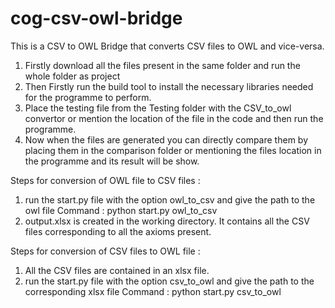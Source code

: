 # cog-csv-owl-bridge
This is a CSV to OWL Bridge that converts CSV files to OWL and vice-versa. 

1. Firstly download all the files present in the same folder and run the whole folder as project
2. Then Firstly run the build tool to install the necessary libraries needed for the programme to perform.
3. Place the testing file from the Testing folder with the CSV_to_owl convertor or mention the location of the file in the code and then run the programme.
4. Now when the files are generated you can directly compare them by placing them in the comparison folder or mentioning the files location in the programme and its result will be show. 

Steps for conversion of OWL file to CSV files :
  1. run the start.py file with the option owl_to_csv and give the path to the owl file 
    Command : python start.py owl_to_csv <owl file path>
  2. output.xlsx is created in the working directory. It contains all the CSV files corresponding to all the axioms present.
  
Steps for conversion of CSV files to OWL file :
  1. All the CSV files are contained in an xlsx file.
  2. run the start.py file with the option csv_to_owl and give the path to the corresponding xlsx file 
    Command : python start.py csv_to_owl <xlsx file path>
